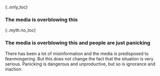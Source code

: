 {:.only_toc}
### The media is overblowing this

{:.myth.no_toc}
### The media is overblowing this and people are just panicking

There has been a lot of misinformation and the media is predisposed to fearmongering. But this does
not change the fact that the situation is very serious. Panicking is dangerous and unproductive, but
so is ignorance and inaction.
